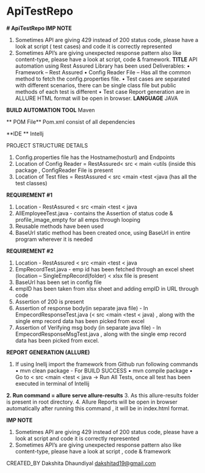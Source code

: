 # ApiTestRepo
**# ApiTestRepo
IMP NOTE**
1.	Sometimes API are giving 429 instead of 200 status code, please have a look at script (
    test cases) and code it is correctly represented
2.	Sometimes API’s are giving unexpected response pattern also like content-type, please have a look at script, code & framework.
**TITLE**
API automation using Rest Assured Library has been used 
Deliverables: 
•	Framework – Rest Assured
•	Config Reader File – Has all the common method to fetch the config.properties file.
•	Test cases are separated with different scenarios, there can be single class file but public methods of each test is different
•	Test case Report generation are in ALLURE HTML format will be open in browser.
**LANGUAGE**
 JAVA

**BUILD AUTOMATION TOOL**
Maven 

** POM File**
Pom.xml consist of all dependencies 

**IDE **
Intellj

PROJECT STRUCTURE DETAILS 
1.	Config.properties file has the Hostname(hosturl) and Endpoints
2.	Location of Config Reader =  RestAssured<  src < main <utils (inside this package , ConfigReader File is present 
3.	Location of Test files = RestAssured < src <main <test  <java (has all the test classes)


**REQUIREMENT #1**
1.	Location -  RestAssured < src <main <test < java
2.	AllEmployeeTest.java - contains the Assertion of status code & profile_image_empty for all emps through looping
3.	Reusable methods have been used 
4.	BaseUrl static method has been created once, using BaseUrl in entire program wherever it is needed

**REQUIREMENT #2**
1.	Location - RestAssured < src <main <test < java
2.	EmpRecordTest.java -  emp id has been fetched through an excel sheet (location – SingleEmpRecord(folder) < xlsx file is present  
3.	BaseUrl has been set  in config file 
4.	empID has been taken from xlsx sheet and adding empID in URL through code
5.	Assertion of 200 is present 
6.	Assertion of response body(in separate java file) -  In EmpecordResponseTest.java (< src <main <test < java) , along with the single emp record data has been picked from excel 
7.	Assertion of Verifying msg body (in separate java file) -  In EmpecordResponseMsgTest.java , along with the single emp record data has been picked from excel.




**REPORT GENERATION (ALLURE)**
1.	If using Inellj import the framework from Github run following commands
•	mvn clean package  - For BUILD SUCCESS
•	mvn compile package 
•	Go to < src <main <test < java -> Run All Tests, once all test has been executed in terminal of Intellij

**2.	Run command =  allure serve allure-results** 
3.	 As this allure-results folder is present in root directory.
4.	Allure Reports will be open in browser automatically after running this command , it will be in index.html format.

**IMP NOTE**
1.	Sometimes API are giving 429 instead of 200 status code, please have a look at script and code it is correctly represented
2.	Sometimes API’s are giving unexpected response pattern also like content-type,  please have a look at script , code & framework 




CREATED_BY
Dakshita Dhaundiyal
dakshitad19@gmail.com



